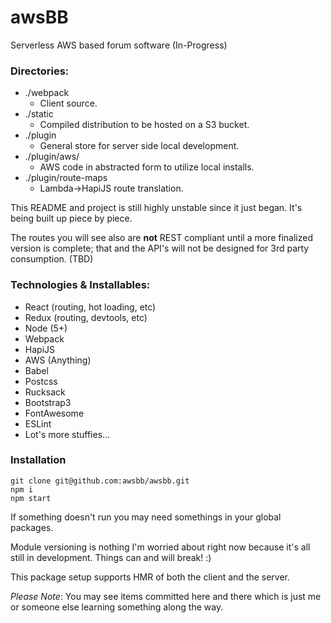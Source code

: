 # awsBB

Serverless AWS based forum software (In-Progress)

### Directories:

* ./webpack
	* Client source.
* ./static
	* Compiled distribution to be hosted on a S3 bucket.
* ./plugin
	* General store for server side local development.
* ./plugin/aws/
	* AWS code in abstracted form to utilize local installs.
* ./plugin/route-maps
	* Lambda->HapiJS route translation.

This README and project is still highly unstable since it just began. It's being built up piece by piece.

The routes you will see also are **not** REST compliant until a more finalized version is complete; that and the API's will not be designed for 3rd party consumption. (TBD)

### Technologies & Installables:

* React (routing, hot loading, etc)
* Redux (routing, devtools, etc)
* Node (5+)
* Webpack
* HapiJS
* AWS (Anything)
* Babel
* Postcss
* Rucksack
* Bootstrap3
* FontAwesome
* ESLint
* Lot's more stuffies...

### Installation

```
git clone git@github.com:awsbb/awsbb.git
npm i
npm start
```

If something doesn't run you may need somethings in your global packages.

Module versioning is nothing I'm worried about right now because it's all still in development. Things can and will break! :)

This package setup supports HMR of both the client and the server.

*Please Note*:
You may see items committed here and there which is just me or someone else learning something along the way.
